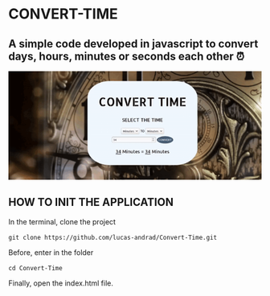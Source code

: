 # CONVERT-TIME
## A simple code developed in javascript to convert days, hours, minutes or seconds each other :alarm_clock:

![](assets/demo.gif)

## HOW TO INIT THE APPLICATION

<p>In the terminal, clone the project</p>

~~~shell
git clone https://github.com/lucas-andrad/Convert-Time.git
~~~

<p>Before, enter in the folder

~~~shell
cd Convert-Time
~~~

<p>Finally, open the index.html file.</p>
